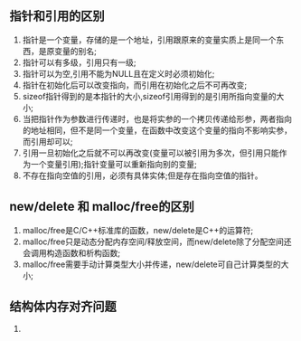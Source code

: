 ## 指针和引用的区别
 1. 指针是一个变量，存储的是一个地址，引用跟原来的变量实质上是同一个东西，是原变量的别名;
 2. 指针可以有多级，引用只有一级;
 3. 指针可以为空,引用不能为NULL且在定义时必须初始化;
 4. 指针在初始化后可以改变指向，而引用在初始化之后不可再改变;
 5. sizeof指针得到的是本指针的大小,sizeof引用得到的是引用所指向变量的大小;
 6. 当把指针作为参数进行传递时，也是将实参的一个拷贝传递给形参，两者指向的地址相同，但不是同一个变量，在函数中改变这个变量的指向不影响实参，而引用却可以;
 7. 引用一旦初始化之后就不可以再改变(变量可以被引用为多次，但引用只能作为一个变量引用);指针变量可以重新指向别的变量;
 8. 不存在指向空值的引用，必须有具体实体;但是存在指向空值的指针。

## new/delete 和 malloc/free的区别
 1. malloc/free是C/C++标准库的函数，new/delete是C++的运算符;
 2. malloc/free只是动态分配内存空间/释放空间，而new/delete除了分配空间还会调用构造函数和析构函数;
 3. malloc/free需要手动计算类型大小并传递，new/delete可自己计算类型的大小;  

 ## 结构体内存对齐问题
1. 